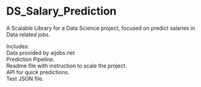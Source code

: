 # DS_Salary_Prediction
A Scalable Library for a Data Science project, focused on predict salaries in Data related jobs. 

Includes:  
  Data provided by aijobs.net \
  Prediction Pipeline. \
  Readme file with instruction to scale the project. \
  API for quick predictions. \
  Test JSON file.
